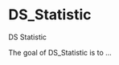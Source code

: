 
# DS_Statistic

<!-- badges: start -->
DS Statistic
<!-- badges: end -->

The goal of DS_Statistic is to ...

